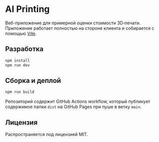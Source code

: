 # AI Printing

Веб-приложение для примерной оценки стоимости 3D‑печати. Приложение работает полностью на стороне клиента и собирается с помощью [Vite](https://vitejs.dev/).

## Разработка

```bash
npm install
npm run dev
```

## Сборка и деплой

```bash
npm run build
```

Репозиторий содержит GitHub Actions workflow, который публикует содержимое папки `dist` на GitHub Pages при пуше в ветку `main`.

## Лицензия

Распространяется под лицензией MIT.
